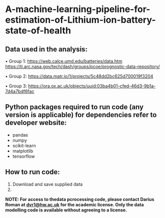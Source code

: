 # A-machine-learning-pipeline-for-estimation-of-Lithium-ion-battery-state-of-health

## Data used in the analysis:

• Group 1:
  https://web.calce.umd.edu/batteries/data.htm
  https://ti.arc.nasa.gov/tech/dash/groups/pcoe/prognostic-data-repository/

• Group 2:
  https://data.matr.io/1/projects/5c48dd2bc625d700019f3204

• Group 3:
  https://ora.ox.ac.uk/objects/uuid:03ba4b01-cfed-46d3-9b1a-7d4a7bdf6fac

## Python packages required to run code (any version is applicable) for dependencies refer to developer website:
- pandas
- numpy 
- scikit-learn
- matplotlib
- tensorflow 

## How to run code:
1. Download and save supplied data
2. 

**NOTE: For access to thedata pcrocessing code, please contact Darius Roman at dvr1@hw.ac.uk for the academic license. Only the data modelling code is available without agreeing to a license.**
